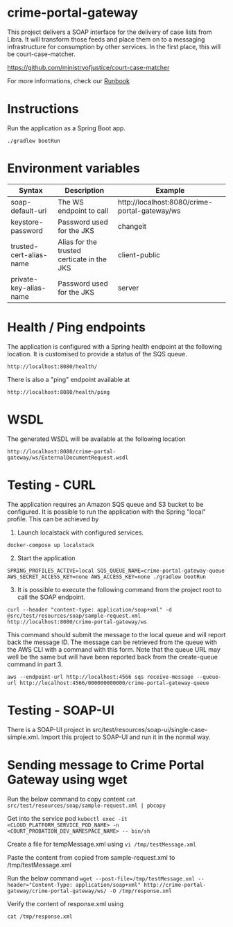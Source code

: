 # crime-portal-gateway

This project delivers a SOAP interface for the delivery of case lists from Libra. It will transform those feeds and place them on to a messaging infrastructure for consumption by other services. In the first place, this will be court-case-matcher. 

https://github.com/ministryofjustice/court-case-matcher

For more informations, check our [Runbook](https://dsdmoj.atlassian.net/wiki/spaces/NDSS/pages/2548662614/Prepare+a+Case+for+Sentence+RUNBOOK)

# Instructions

Run the application as a Spring Boot app.

```./gradlew bootRun```

# Environment variables


| Syntax           | Description | Example |
| ---------------- | ----------- |---------
| soap-default-uri | The WS endpoint to call | http://localhost:8080/crime-portal-gateway/ws|
| keystore-password | Password used for the JKS | changeit |
| trusted-cert-alias-name | Alias for the trusted certicate in the JKS | client-public |
| private-key-alias-name | Password used for the JKS | server |

# Health / Ping endpoints

The application is configured with a Spring health endpoint at the following location. It is customised to provide a status of the SQS queue.

```http://localhost:8080/health/```

There is also a "ping" endpoint available at

```http://localhost:8080/health/ping```


# WSDL

The generated WSDL will be available at the following location

```http://localhost:8080/crime-portal-gateway/ws/ExternalDocumentRequest.wsdl```

# Testing - CURL 

The application requires an Amazon SQS queue and S3 bucket to be configured. It is possible to run the application with the Spring "local" profile. This can be achieved by 

1. Launch localstack with configured services. 

```docker-compose up localstack```   

2. Start the application

```SPRING_PROFILES_ACTIVE=local SQS_QUEUE_NAME=crime-portal-gateway-queue AWS_SECRET_ACCESS_KEY=none AWS_ACCESS_KEY=none ./gradlew bootRun```

3. It is possible to execute the following command from the project root to call the SOAP endpoint.

```curl --header "content-type: application/soap+xml" -d @src/test/resources/soap/sample-request.xml http://localhost:8080/crime-portal-gateway/ws```

This command should submit the message to the local queue and will report back the message ID. The message can be retrieved from the queue with the AWS CLI with a command with this form. Note that the queue URL may well be the same but will have been reported back from the create-queue command in part 3.

```aws --endpoint-url http://localhost:4566 sqs receive-message --queue-url http://localhost:4566/000000000000/crime-portal-gateway-queue```

# Testing - SOAP-UI

There is a SOAP-UI project in src/test/resources/soap-ui/single-case-simple.xml. Import this project to SOAP-UI and run it in the normal way.

# Sending message to Crime Portal Gateway using wget

Run the below command to copy content
```cat src/test/resources/soap/sample-request.xml | pbcopy```

Get into the service pod
```kubectl exec -it <CLOUD_PLATFORM_SERVICE_POD_NAME> -n <COURT_PROBATION_DEV_NAMESPACE_NAME> -- bin/sh```

Create a file for tempMessage.xml using 
```vi /tmp/testMessage.xml```

Paste the content from copied from sample-request.xml to /tmp/testMessage.xml

Run the below command
```wget --post-file=/tmp/testMessage.xml --header="Content-Type: application/soap+xml" http://crime-portal-gateway/crime-portal-gateway/ws/ -O /tmp/response.xml```

Verify the content of response.xml using 

```cat /tmp/response.xml```
